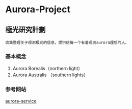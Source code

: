 # Aurora-Project
## 極光研究計劃
```
收集整理关于观测极光的信息，提供给每一个有着观测aurora理想的人。
```
### 基本概念
1. Aurora Borealis（northern light）
2. Aurora Australis （southern lights）

### 参考网站
[aurora-service](http://www.aurora-service.net/)
